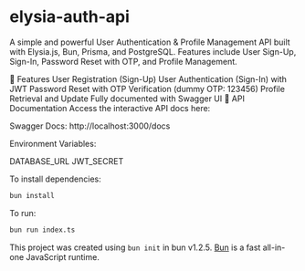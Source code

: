 # elysia-auth-api

A simple and powerful User Authentication & Profile Management API built with Elysia.js, Bun, Prisma, and PostgreSQL. Features include User Sign-Up, Sign-In, Password Reset with OTP, and Profile Management.

🚀 Features
User Registration (Sign-Up)
User Authentication (Sign-In) with JWT
Password Reset with OTP Verification (dummy OTP: 123456)
Profile Retrieval and Update
Fully documented with Swagger UI
📄 API Documentation
Access the interactive API docs here:

Swagger Docs: http://localhost:3000/docs

Environment Variables:

DATABASE_URL
JWT_SECRET

To install dependencies:

```bash
bun install
```

To run:

```bash
bun run index.ts
```

This project was created using `bun init` in bun v1.2.5. [Bun](https://bun.sh) is a fast all-in-one JavaScript runtime.
